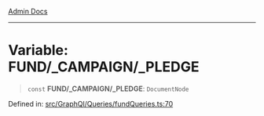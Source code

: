 [Admin Docs](/)

***

# Variable: FUND/_CAMPAIGN/_PLEDGE

> `const` **FUND/_CAMPAIGN/_PLEDGE**: `DocumentNode`

Defined in: [src/GraphQl/Queries/fundQueries.ts:70](https://github.com/PalisadoesFoundation/talawa-admin/blob/main/src/GraphQl/Queries/fundQueries.ts#L70)
